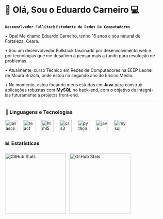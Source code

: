 # 👋 Olá, Sou o Eduardo Carneiro 💻

**`Desenvolvedor FullStack`** **`Estudante de Redes De Computadores`**

• Opa! Me chamo Eduardo Carneiro, tenho 16 anos e sou natural de Fortaleza, Ceará.

• Sou um desenvolvedor Fullstack fascinado por desenvolvimento web e por tecnologias que me desafiem à pensar mais a fundo para resolução de problemas.

• Atualmente, curso Técnico em Redes de Computadores na EEEP Leonel de Moura Brizola, onde estou no segundo ano do Ensino Médio.

• No momento, estou focando meus estudos em <b>Java</b> para construir aplicações robustas com <b>MySQL</b> no back-end, com o objetivo de integrá-las futuramente a projetos front-end.

---

### 🤖 Linguagens e Tecnologias

<div align="left">
  <img src="https://cdn.jsdelivr.net/gh/devicons/devicon/icons/javascript/javascript-original.svg" height="40" alt="javascript logo"  />
  <img width="12" />
  <img src="https://cdn.jsdelivr.net/gh/devicons/devicon/icons/react/react-original.svg" height="40" alt="react logo"  />
  <img width="12" />
  <img src="https://cdn.jsdelivr.net/gh/devicons/devicon/icons/html5/html5-original.svg" height="40" alt="html5 logo"  />
  <img width="12" />
  <img src="https://cdn.jsdelivr.net/gh/devicons/devicon/icons/css3/css3-original.svg" height="40" alt="css3 logo"  />
  <img width="12" />
  <img src="https://cdn.jsdelivr.net/gh/devicons/devicon/icons/python/python-original.svg" height="40" alt="python logo"  />
  <img width="12" />
  <img src="https://cdn.jsdelivr.net/gh/devicons/devicon/icons/java/java-original.svg" height="40" alt="java logo"  />
  <img width="12" />
  <img src="https://cdn.jsdelivr.net/gh/devicons/devicon/icons/mysql/mysql-original.svg" height="40" alt="mysql logo"  />
</div>



### 📊 Estatísticas


<p>
  <img 
    align="left" 
    alt="GitHub Stats" 
    height="200" 
    style="padding-right: 10px;" 
    src="https://github-readme-stats.vercel.app/api?username=eduardocarneiro&show_icons=true&theme=dark" 
  />

  <img 
    align="left" 
    alt="GitHub Stats" 
    height="200"
    src="https://github-readme-stats.vercel.app/api/top-langs/?username=eduardocarneiroalm&layout=compact&theme=dark&custom_title=Tecnologias&langs_count=9"
    />
</p>
